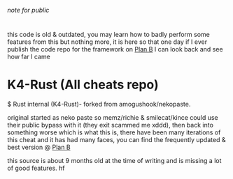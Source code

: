 *note for public*
#
this code is old & outdated, you may learn how to badly perform some features from this but nothing more, it is here so that one day if I ever publish the code repo for the framework on [Plan B](https://planb.gay) I can look back and see how far I came






# K4-Rust (All cheats repo)

$ Rust internal (K4-Rust)- forked from amogushook/nekopaste.

original started as neko paste so memz/richie & smilecat/kince could use their public bypass with it (they exit scammed me xddd), then back into something worse which is what this is, there have been many iterations of this cheat and it has had many faces, you can find the frequently updated & best version @ [Plan B](https://planb.gay)

this source is about 9 months old at the time of writing and is missing a lot of good features.
hf
